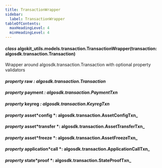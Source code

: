 ```yaml
---
title: TransactionWrapper
sidebar:
  label: TransactionWrapper
tableOfContents:
  maxHeadingLevel: 4
  minHeadingLevel: 4
---
```


#### _class_ algokit_utils.models.transaction.TransactionWrapper(transaction: algosdk.transaction.Transaction)

Wrapper around algosdk.transaction.Transaction with optional property validators

#### _property_ raw _: algosdk.transaction.Transaction_

#### _property_ payment _: algosdk.transaction.PaymentTxn_

#### _property_ keyreg _: algosdk.transaction.KeyregTxn_

#### _property_ asset*config *: algosdk.transaction.AssetConfigTxn\_

#### _property_ asset*transfer *: algosdk.transaction.AssetTransferTxn\_

#### _property_ asset*freeze *: algosdk.transaction.AssetFreezeTxn\_

#### _property_ application*call *: algosdk.transaction.ApplicationCallTxn\_

#### _property_ state*proof *: algosdk.transaction.StateProofTxn\_
